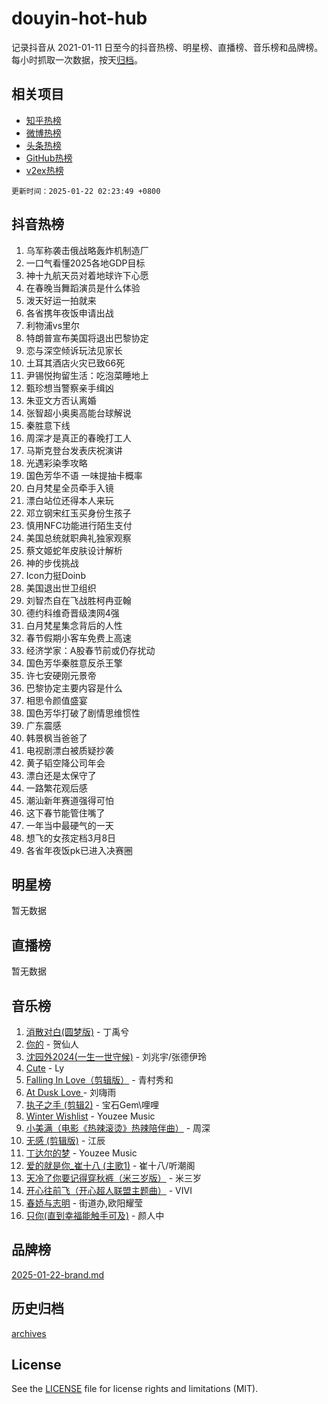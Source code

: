 # douyin-hot-hub

记录抖音从 2021-01-11 日至今的抖音热榜、明星榜、直播榜、音乐榜和品牌榜。每小时抓取一次数据，按天[归档](archives)。

## 相关项目

- [知乎热榜](https://github.com/lonnyzhang423/zhihu-hot-hub)
- [微博热榜](https://github.com/lonnyzhang423/weibo-hot-hub)
- [头条热榜](https://github.com/lonnyzhang423/toutiao-hot-hub)
- [GitHub热榜](https://github.com/lonnyzhang423/github-hot-hub)
- [v2ex热榜](https://github.com/lonnyzhang423/v2ex-hot-hub)


`更新时间：2025-01-22 02:23:49 +0800`

## 抖音热榜

1. 乌军称袭击俄战略轰炸机制造厂
1. 一口气看懂2025各地GDP目标
1. 神十九航天员对着地球许下心愿
1. 在春晚当舞蹈演员是什么体验
1. 泼天好运一拍就来
1. 各省携年夜饭申请出战
1. 利物浦vs里尔
1. 特朗普宣布美国将退出巴黎协定
1. 恋与深空倾诉玩法见家长
1. 土耳其酒店火灾已致66死
1. 尹锡悦拘留生活：吃泡菜睡地上
1. 甄珍想当警察亲手缉凶
1. 朱亚文方否认离婚
1. 张智超小奥奥高能台球解说
1. 秦胜意下线
1. 周深才是真正的春晚打工人
1. 马斯克登台发表庆祝演讲
1. 光遇彩染季攻略
1. 国色芳华不语 一味提抽卡概率
1. 白月梵星全员牵手入镜
1. 漂白站位还得本人来玩
1. 邓立钢宋红玉买身份生孩子
1. 慎用NFC功能进行陌生支付
1. 美国总统就职典礼独家观察
1. 蔡文姬蛇年皮肤设计解析
1. 神的步伐挑战
1. Icon力挺Doinb
1. 美国退出世卫组织
1. 刘智杰自在飞战胜柯冉亚翰
1. 德约科维奇晋级澳网4强
1. 白月梵星集念背后的人性
1. 春节假期小客车免费上高速
1. 经济学家：A股春节前或仍存扰动
1. 国色芳华秦胜意反杀王擎
1. 许七安硬刚元景帝
1. 巴黎协定主要内容是什么
1. 相思令颜值盛宴
1. 国色芳华打破了剧情思维惯性
1. 广东震感
1. 韩景枫当爸爸了
1. 电视剧漂白被质疑抄袭
1. 黄子韬空降公司年会
1. 漂白还是太保守了
1. 一路繁花观后感
1. 潮汕新年赛道强得可怕
1. 这下春节能管住嘴了
1. 一年当中最硬气的一天
1. 想飞的女孩定档3月8日
1. 各省年夜饭pk已进入决赛圈

## 明星榜

暂无数据

## 直播榜

暂无数据

## 音乐榜

1. [消散对白(圆梦版)](https://sf5-hl-cdn-tos.douyinstatic.com/obj/tos-cn-ve-2774/og4jB5I5IizzoZVAAAzWgBMAsMDWoArfwBOiFs) - 丁禹兮
1. [你的](https://sf5-hl-cdn-tos.douyinstatic.com/obj/tos-cn-ve-2774/oYuIeKf42jB7sEV6B2upMdpYAgfrQWj0FeRegh) - 贺仙人
1. [沈园外2024(一生一世守候)](https://sf5-hl-cdn-tos.douyinstatic.com/obj/tos-cn-ve-2774/oAIYMHGCmKaYKFDd6FZBf9AfMfx1eErAAEJAFH) - 刘兆宇/张德伊玲
1. [Cute](https://sf5-hl-cdn-tos.douyinstatic.com/obj/tos-cn-ve-2774/o4IbIzHWKAAB4wsS5qMBRiiAlEBGTpQRNfFvuo) - Ly
1. [Falling In Love（剪辑版）](https://sf5-hl-cdn-tos.douyinstatic.com/obj/tos-cn-ve-2774/o8ajpA8zzgBPahbBIO8AcKGBLJezFCRd1wfP9f) - 青村秀和
1. [ At Dusk  Love ](https://sf5-hl-cdn-tos.douyinstatic.com/obj/tos-cn-ve-2774/o8CrpCf5CaYgI4ZrtQgMQAFEfuGqNnRSDQAPBc) - 刘嗨雨
1. [执子之手 (剪辑2)](https://sf5-hl-cdn-tos.douyinstatic.com/obj/tos-cn-ve-2774/oUoZLQjCc31XzqsBnBQUNgeKtYPBcgbFDwtfcu) - 宝石Gem\哩哩
1. [Winter Wishlist](https://sf5-hl-cdn-tos.douyinstatic.com/obj/tos-cn-ve-2774/oIIgUOeamCFCVAzxN6MFRLIBlLGpUqQxeeHrLE) - Youzee Music
1. [小美满（电影《热辣滚烫》热辣陪伴曲）](https://sf6-cdn-tos.douyinstatic.com/obj/tos-cn-ve-2774/o0GAn2lSgfZIDUgtevCGDQYnFg4CwnrBaxbTZL) - 周深
1. [无感 (剪辑版)](https://sf5-hl-cdn-tos.douyinstatic.com/obj/tos-cn-ve-2774/o0eIsUzJBDlQaQFC5OFlgbMEZC1TFYBftOBn6p) - 江辰
1. [丁达尔的梦](https://sf5-hl-cdn-tos.douyinstatic.com/obj/tos-cn-ve-2774/oMU3WirUZBVQkAC9ccG5P2IQirziZM2RTInUY) - Youzee Music
1. [爱的就是你_崔十八 (主歌1)](https://sf5-hl-cdn-tos.douyinstatic.com/obj/tos-cn-ve-2774/oI5BO5DhFZ6UTcNCnZaOCBLtZ7WIMQGfgnXf5E) - 崔十八/听潮阁
1. [天冷了你要记得穿秋裤（米三岁版）](https://sf5-hl-cdn-tos.douyinstatic.com/obj/tos-cn-ve-2774/oQlIwVIDWiZ6BQilAorS7MA0AgCkQDvcZAdm1) - 米三岁
1. [开心往前飞（开心超人联盟主题曲）](https://sf5-hl-cdn-tos.douyinstatic.com/obj/tos-cn-ve-2774/9d8fb7c82cf1421fb93a9fe925275e0a) - VIVI
1. [春娇与志明](https://sf5-hl-cdn-tos.douyinstatic.com/obj/tos-cn-ve-2774/e530d8fceb7044b39707d7f9ff54add1) - 街道办,欧阳耀莹
1. [只你(直到幸福能触手可及)](https://sf5-hl-cdn-tos.douyinstatic.com/obj/tos-cn-ve-2774/o0lBkRDzFTeaVSUz3ZZSCBVtZ5DIMQGfgmEAuE) - 颜人中

## 品牌榜

[2025-01-22-brand.md](archives/2025-01-22-brand.md)

## 历史归档

[archives](archives)

## License

See the [LICENSE](LICENSE) file for license rights and limitations (MIT).
